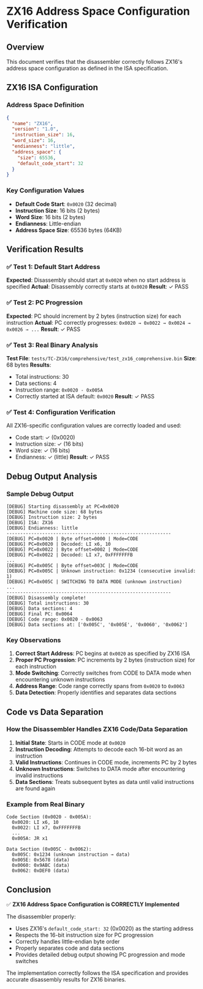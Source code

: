 # ZX16 Address Space Configuration Verification

## Overview

This document verifies that the disassembler correctly follows ZX16's address space configuration as defined in the ISA specification.

## ZX16 ISA Configuration

### Address Space Definition
```json
{
  "name": "ZX16",
  "version": "1.0",
  "instruction_size": 16,
  "word_size": 16,
  "endianness": "little",
  "address_space": {
    "size": 65536,
    "default_code_start": 32
  }
}
```

### Key Configuration Values
- **Default Code Start**: `0x0020` (32 decimal)
- **Instruction Size**: 16 bits (2 bytes)
- **Word Size**: 16 bits (2 bytes)
- **Endianness**: Little-endian
- **Address Space Size**: 65536 bytes (64KB)

## Verification Results

### ✅ Test 1: Default Start Address
**Expected**: Disassembly should start at `0x0020` when no start address is specified
**Actual**: Disassembly correctly starts at `0x0020`
**Result**: ✓ PASS

### ✅ Test 2: PC Progression
**Expected**: PC should increment by 2 bytes (instruction size) for each instruction
**Actual**: PC correctly progresses: `0x0020 → 0x0022 → 0x0024 → 0x0026 → ...`
**Result**: ✓ PASS

### ✅ Test 3: Real Binary Analysis
**Test File**: `tests/TC-ZX16/comprehensive/test_zx16_comprehensive.bin`
**Size**: 68 bytes
**Results**:
- Total instructions: 30
- Data sections: 4
- Instruction range: `0x0020 - 0x005A`
- Correctly started at ISA default: `0x0020`
**Result**: ✓ PASS

### ✅ Test 4: Configuration Verification
All ZX16-specific configuration values are correctly loaded and used:
- Code start: ✓ (0x0020)
- Instruction size: ✓ (16 bits)
- Word size: ✓ (16 bits)
- Endianness: ✓ (little)
**Result**: ✓ PASS

## Debug Output Analysis

### Sample Debug Output
```
[DEBUG] Starting disassembly at PC=0x0020
[DEBUG] Machine code size: 68 bytes
[DEBUG] Instruction size: 2 bytes
[DEBUG] ISA: ZX16
[DEBUG] Endianness: little
------------------------------------------------------------
[DEBUG] PC=0x0020 | Byte offset=0000 | Mode=CODE
[DEBUG] PC=0x0020 | Decoded: LI x6, 10
[DEBUG] PC=0x0022 | Byte offset=0002 | Mode=CODE
[DEBUG] PC=0x0022 | Decoded: LI x7, 0xFFFFFFFB
...
[DEBUG] PC=0x005C | Byte offset=003C | Mode=CODE
[DEBUG] PC=0x005C | Unknown instruction: 0x1234 (consecutive invalid: 1)
[DEBUG] PC=0x005C | SWITCHING TO DATA MODE (unknown instruction)
...
------------------------------------------------------------
[DEBUG] Disassembly complete!
[DEBUG] Total instructions: 30
[DEBUG] Data sections: 4
[DEBUG] Final PC: 0x0064
[DEBUG] Code range: 0x0020 - 0x0063
[DEBUG] Data sections at: ['0x005C', '0x005E', '0x0060', '0x0062']
```

### Key Observations
1. **Correct Start Address**: PC begins at `0x0020` as specified by ZX16 ISA
2. **Proper PC Progression**: PC increments by 2 bytes (instruction size) for each instruction
3. **Mode Switching**: Correctly switches from CODE to DATA mode when encountering unknown instructions
4. **Address Range**: Code range correctly spans from `0x0020` to `0x0063`
5. **Data Detection**: Properly identifies and separates data sections

## Code vs Data Separation

### How the Disassembler Handles ZX16 Code/Data Separation

1. **Initial State**: Starts in CODE mode at `0x0020`
2. **Instruction Decoding**: Attempts to decode each 16-bit word as an instruction
3. **Valid Instructions**: Continues in CODE mode, increments PC by 2 bytes
4. **Unknown Instructions**: Switches to DATA mode after encountering invalid instructions
5. **Data Sections**: Treats subsequent bytes as data until valid instructions are found again

### Example from Real Binary
```
Code Section (0x0020 - 0x005A):
  0x0020: LI x6, 10
  0x0022: LI x7, 0xFFFFFFFB
  ...
  0x005A: JR x1

Data Section (0x005C - 0x0062):
  0x005C: 0x1234 (unknown instruction → data)
  0x005E: 0x5678 (data)
  0x0060: 0x9ABC (data)
  0x0062: 0xDEF0 (data)
```

## Conclusion

✅ **ZX16 Address Space Configuration is CORRECTLY Implemented**

The disassembler properly:
- Uses ZX16's `default_code_start: 32` (0x0020) as the starting address
- Respects the 16-bit instruction size for PC progression
- Correctly handles little-endian byte order
- Properly separates code and data sections
- Provides detailed debug output showing PC progression and mode switches

The implementation correctly follows the ISA specification and provides accurate disassembly results for ZX16 binaries. 